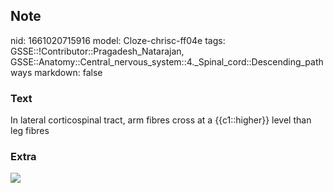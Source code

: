 ## Note
nid: 1661020715916
model: Cloze-chrisc-ff04e
tags: GSSE::!Contributor::Pragadesh_Natarajan, GSSE::Anatomy::Central_nervous_system::4._Spinal_cord::Descending_pathways
markdown: false

### Text
In lateral corticospinal tract, arm fibres cross at a {{c1::higher}} level than leg fibres

### Extra
<img src="67.png">
